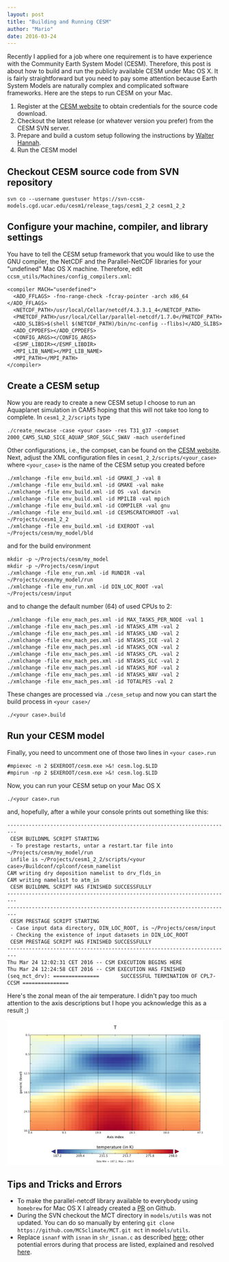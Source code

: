 ```yaml
---
layout: post
title: "Building and Running CESM"
author: "Mario"
date: 2016-03-24
---
```


Recently I applied for a job where one requirement is to have experience with the Community Earth System Model (CESM). Therefore, this post is about how to build and run the publicly available CESM under Mac OS X. It is fairly straightforward but you need to pay some attention because Earth System Models are naturally complex and complicated software frameworks. Here are the steps to run CESM on your Mac.

1. Register at the [CESM website](http://www.cesm.ucar.edu/models/register/register_cesm.cgi) to obtain credentials for the source code download.
2. Checkout the latest release (or whatever version you prefer) from the CESM SVN server.
3. Prepare and build a custom setup following the instructions by [Walter Hannah](http://hannahlab.org/cesm-building-cesm-1-2-on-mac-osx/).
4. Run the CESM model

## Checkout CESM source code from SVN repository

```
svn co --username guestuser https://svn-ccsm-models.cgd.ucar.edu/cesm1/release_tags/cesm1_2_2 cesm1_2_2
```

## Configure your machine, compiler, and library settings

You have to tell the CESM setup framework that you would like to use the GNU compiler, the NetCDF and the Parallel-NetCDF libraries for your "undefined" Mac OS X machine. Therefore, edit `ccsm_utils/Machines/config_compilers.xml`:

```
<compiler MACH="userdefined">
  <ADD_FFLAGS> -fno-range-check -fcray-pointer -arch x86_64 </ADD_FFLAGS>
  <NETCDF_PATH>/usr/local/Cellar/netcdf/4.3.3.1_4</NETCDF_PATH>
  <PNETCDF_PATH>/usr/local/Cellar/parallel-netcdf/1.7.0</PNETCDF_PATH>
  <ADD_SLIBS>$(shell $(NETCDF_PATH)/bin/nc-config --flibs)</ADD_SLIBS>  
  <ADD_CPPDEFS></ADD_CPPDEFS>
  <CONFIG_ARGS></CONFIG_ARGS>
  <ESMF_LIBDIR></ESMF_LIBDIR>
  <MPI_LIB_NAME></MPI_LIB_NAME>
  <MPI_PATH></MPI_PATH>
</compiler>
```

## Create a CESM setup

Now you are ready to create a new CESM setup I choose to run an Aquaplanet simulation in CAM5 hoping that this will not take too long to complete. In `cesm1_2_2/scripts` type

```
./create_newcase -case <your case> -res T31_g37 -compset 2000_CAM5_SLND_SICE_AQUAP_SROF_SGLC_SWAV -mach userdefined 
```

Other configurations, i.e., the compset, can be found on the [CESM website](http://www.cesm.ucar.edu/models/cesm1.2/cesm/doc/modelnl/compsets.html). Next, adjust the XML configuration files in `cesm1_2_2/scripts/<your_case>` where `<your_case>` is the name of the CESM setup you created before

```
./xmlchange -file env_build.xml -id GMAKE_J -val 8
./xmlchange -file env_build.xml -id GMAKE -val make
./xmlchange -file env_build.xml -id OS -val darwin 
./xmlchange -file env_build.xml -id MPILIB -val mpich 
./xmlchange -file env_build.xml -id COMPILER -val gnu
./xmlchange -file env_build.xml -id CESMSCRATCHROOT -val ~/Projects/cesm1_2_2
./xmlchange -file env_build.xml -id EXEROOT -val ~/Projects/cesm/my_model/bld
```

and for the build environment

```
mkdir -p ~/Projects/cesm/my_model
mkdir -p ~/Projects/cesm/input
./xmlchange -file env_run.xml -id RUNDIR -val ~/Projects/cesm/my_model/run
./xmlchange -file env_run.xml -id DIN_LOC_ROOT -val ~/Projects/cesm/input
```

and to change the default number (64) of used CPUs to 2:

```
./xmlchange -file env_mach_pes.xml -id MAX_TASKS_PER_NODE -val 1
./xmlchange -file env_mach_pes.xml -id NTASKS_ATM -val 2    
./xmlchange -file env_mach_pes.xml -id NTASKS_LND -val 2    
./xmlchange -file env_mach_pes.xml -id NTASKS_ICE -val 2    
./xmlchange -file env_mach_pes.xml -id NTASKS_OCN -val 2    
./xmlchange -file env_mach_pes.xml -id NTASKS_CPL -val 2    
./xmlchange -file env_mach_pes.xml -id NTASKS_GLC -val 2    
./xmlchange -file env_mach_pes.xml -id NTASKS_ROF -val 2    
./xmlchange -file env_mach_pes.xml -id NTASKS_WAV -val 2    
./xmlchange -file env_mach_pes.xml -id TOTALPES -val 2
```

These changes are processed via `./cesm_setup` and now you can start the build process in `<your case>/`

```
./<your case>.build
```

## Run your CESM model

Finally, you need to uncomment one of those two lines in `<your case>.run`

```
#mpiexec -n 2 $EXEROOT/cesm.exe >&! cesm.log.$LID
#mpirun -np 2 $EXEROOT/cesm.exe >&! cesm.log.$LID
```

Now, you can run your CESM setup on your Mac OS X

```
./<your case>.run
```

and, hopefully, after a while your console prints out something like this:

```
-------------------------------------------------------------------------
 CESM BUILDNML SCRIPT STARTING
 - To prestage restarts, untar a restart.tar file into ~/Projects/cesm/my_model/run
 infile is ~/Projects/cesm1_2_2/scripts/<your case>/Buildconf/cplconf/cesm_namelist 
CAM writing dry deposition namelist to drv_flds_in 
CAM writing namelist to atm_in 
 CESM BUILDNML SCRIPT HAS FINISHED SUCCESSFULLY
-------------------------------------------------------------------------
-------------------------------------------------------------------------
 CESM PRESTAGE SCRIPT STARTING
 - Case input data directory, DIN_LOC_ROOT, is ~/Projects/cesm/input
 - Checking the existence of input datasets in DIN_LOC_ROOT
 CESM PRESTAGE SCRIPT HAS FINISHED SUCCESSFULLY
-------------------------------------------------------------------------
Thu Mar 24 12:02:31 CET 2016 -- CSM EXECUTION BEGINS HERE
Thu Mar 24 12:24:58 CET 2016 -- CSM EXECUTION HAS FINISHED
(seq_mct_drv): ===============       SUCCESSFUL TERMINATION OF CPL7-CCSM ===============
```

Here's the zonal mean of the air temperature. I didn't pay too much attention to the axis descriptions but I hope you acknowledge this as a result ;)

![Zonal mean of air temperature](/assets/cesm_aquaplanet_zm.png)


## Tips and Tricks and Errors

* To make the parallel-netcdf library available to everybody using `homebrew` for Mac OS X I already created a [PR](https://github.com/Homebrew/homebrew-science/pull/3466) on Github.
* During the SVN checkout the MCT directory in `models/utils` was not updated. You can do so manually by entering `git clone https://github.com/MCSclimate/MCT.git mct` in `models/utils`.
* Replace `isnanf` with `isnan` in `shr_isnan.c` as described [here](https://bb.cgd.ucar.edu/porting-error-undefined-symbols-isnanf-shrsisnan-libcsmshareashrisnano); other potential errors during that process are listed, explained and resolved [here](http://hannahlab.org/cesm-common-errors-when-building-cesm-1-2-osx/).
